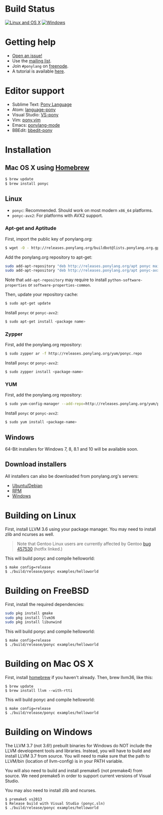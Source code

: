 # Build Status 
[![Linux and OS X](https://travis-ci.org/CausalityLtd/ponyc.svg?branch=master)](https://travis-ci.org/CausalityLtd/ponyc)
[![Windows](https://ci.appveyor.com/api/projects/status/8q026e7byvaflvei?svg=true)](https://ci.appveyor.com/project/pony-buildbot/ponyc)

# Getting help 

* [Open an issue!](https://github.com/CausalityLtd/ponyc/issues)
* Use the [mailing list](mailto:ponydev@lists.ponylang.org).
* Join ```#ponylang``` on [freenode](http://freenode.net/irc_servers.shtml).
* A tutorial is available [here](http://tutorial.ponylang.org).

# Editor support

* Sublime Text: [Pony Language](https://packagecontrol.io/packages/Pony%20Language)
* Atom: [language-pony](https://atom.io/packages/language-pony)
* Visual Studio: [VS-pony](https://github.com/CausalityLtd/VS-pony)
* Vim: [pony.vim](https://github.com/dleonard0/pony-vim-syntax)
* Emacs: [ponylang-mode](https://github.com/abingham/ponylang-mode)
* BBEdit: [bbedit-pony](https://github.com/TheMue/bbedit-pony)

# Installation

## Mac OS X using [Homebrew](http://brew.sh)

```bash
$ brew update 
$ brew install ponyc
```

## Linux

* ```ponyc```: Recommended. Should work on most modern ```x86_64``` platforms.
* ```ponyc-avx2```: For platforms with AVX2 support.

### Apt-get and Aptitude

First, import the public key of ponylang.org:

```bash
$ wget -O - http://releases.ponylang.org/buildbot@lists.ponylang.org.gpg.key | sudo apt-key add -
```

Add the ponylang.org repository to apt-get:

```bash
sudo add-apt-repository "deb http://releases.ponylang.org/apt ponyc main"
sudo add-apt-repository "deb http://releases.ponylang.org/apt ponyc-avx2 main"
```

Note that ```add-apt-repository``` may require to install ```python-software-properties``` or ```software-properties-common```.

Then, update your repository cache:

```bash
$ sudo apt-get update
```

Install ```ponyc``` or ```ponyc-avx2```:

```bash
$ sudo apt-get install <package name>
```

### Zypper

First, add the ponylang.org repository:

```bash
$ sudo zypper ar -f http://releases.ponylang.org/yum/ponyc.repo
```

Install ```ponyc``` or ```ponyc-avx2```:

```bash
$ sudo zypper install <package-name>
```

### YUM

First, add the ponylang.org repository:

```bash
$ sudo yum-config-manager --add-repo=http://releases.ponylang.org/yum/ponyc.repo
```

Install ```ponyc``` or ```ponyc-avx2```:

```bash
$ sudo yum install <package-name>
```

## Windows

64-Bit installers for Windows 7, 8, 8.1 and 10 will be available soon.

## Download installers

All installers can also be downloaded from ponylang.org's servers:

* [Ubuntu/Debian](http://releases.ponylang.org/debian)
* [RPM](http://releases.ponylang.org/yum)
* [Windows](http://releases.ponylang.org/windows)

# Building on Linux

First, install LLVM 3.6 using your package manager. You may need to install zlib and ncurses as well.

 > Note that Gentoo Linux users are currently affected by Gentoo [bug 457530](https://bugs.gentoo.org/show_bug.cgi?id=457530#c7) (hotfix linked.)

This will build ponyc and compile helloworld:

```
$ make config=release
$ ./build/release/ponyc examples/helloworld
```

# Building on FreeBSD

First, install the required dependencies:

```bash
sudo pkg install gmake
sudo pkg install llvm36
sudo pkg install libunwind
```

This will build ponyc and compile helloworld:

```
$ make config=release
$ ./build/release/ponyc examples/helloworld
```

# Building on Mac OS X

First, install [homebrew](http://brew.sh) if you haven't already. Then, brew llvm36, like this:

```
$ brew update
$ brew install llvm --with-rtti
```

This will build ponyc and compile helloworld:

```
$ make config=release
$ ./build/release/ponyc examples/helloworld
```

# Building on Windows

The LLVM 3.7 (not 3.6!) prebuilt binaries for Windows do NOT include the LLVM development tools and libraries. Instead, you will have to build and install LLVM 3.7 from source. You will need to make sure that the path to LLVM/bin (location of llvm-config) is in your PATH variable.

You will also need to build and install premake5 (not premake4) from source. We need premake5 in order to support current versions of Visual Studio.

You may also need to install zlib and ncurses.

```
$ premake5 vs2013
$ Release build with Visual Studio (ponyc.sln)
$ ./build/release/ponyc examples/helloworld
```

